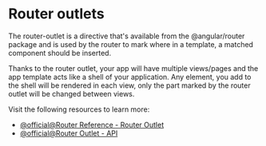 # Router outlets

The router-outlet is a directive that's available from the @angular/router package and is used by the router to mark where in a template, a matched component should be inserted.

Thanks to the router outlet, your app will have multiple views/pages and the app template acts like a shell of your application. Any element, you add to the shell will be rendered in each view, only the part marked by the router outlet will be changed between views.

Visit the following resources to learn more:

- [@official@Router Reference - Router Outlet](https://angular.dev/guide/routing/router-reference#router-outlet)
- [@official@Router Outlet - API](https://angular.dev/api/router/RouterOutlet)

